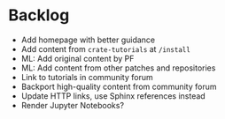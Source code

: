 # Backlog

- Add homepage with better guidance
- Add content from `crate-tutorials` at `/install`
- ML: Add original content by PF
- ML: Add content from other patches and repositories
- Link to tutorials in community forum
- Backport high-quality content from community forum
- Update HTTP links, use Sphinx references instead
- Render Jupyter Notebooks?
